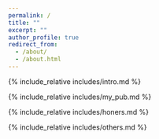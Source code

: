 ```yaml
---
permalink: /
title: ""
excerpt: ""
author_profile: true
redirect_from: 
  - /about/
  - /about.html
---
```


<span class='anchor' id='about-me'></span>
{% include_relative includes/intro.md %}

[//]: # (If you like the template of this homepage, welcome to star and fork my open-sourced template version [AcadHomepage ![]&#40;https://img.shields.io/github/stars/RayeRen/acad-homepage.github.io?style=social&#41;]&#40;https://github.com/RayeRen/acad-homepage.github.io&#41;.)

[//]: # ({% include_relative includes/news.md %})

{% include_relative includes/my_pub.md %}

{% include_relative includes/honers.md %}

{% include_relative includes/others.md %}